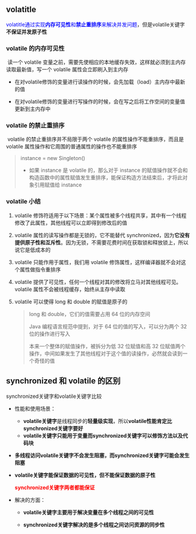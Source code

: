 ## volatitle

​		<font color=blue>volatitle通过实现**内存可见性**和**禁止重排序**来解决并发问题</font>，但是volatile关键字**不保证并发原子性**



### volatile 的内存可见性

​		读一个 volatile 变量之前，需要先使相应的本地缓存失效，这样就必须到主内存读取最新值，写一个 volatile 属性会立即刷入到主内存

- 在对volatile修饰的变量进行读操作的时候，会先加载（load）主内存中最新的值

- 在对volatile修饰的变量进行写操作的时候，会在写之后将工作空间的变量值更新到主内存中



### volatile 的禁止重排序

​		volatile 的禁止重排序并不局限于两个 volatile 的属性操作不能重排序，而且是 volatile 属性操作和它周围的普通属性的操作也不能重排序

> instance = new Singleton() 
>
> - 如果 instance 是 volatile 的，那么对于 instance 的赋值操作就不会和构造函数中的属性赋值发生重排序，能保证构造方法结束后，才将此对象引用赋值给 instance



### volatile 小结

1. volatile 修饰符适用于以下场景：某个属性被多个线程共享，其中有一个线程修改了此属性，其他线程可以立即得到修改后的值

2. volatile 属性的读写操作都是无锁的，它不能替代 synchronized，因为**它没有提供原子性和互斥性**。因为无锁，不需要花费时间在获取锁和释放锁上，所以说它是低成本的

3. volatile 只能作用于属性，我们用 volatile 修饰属性，这样编译器就不会对这个属性做指令重排序

4. volatile 提供了可见性，任何一个线程对其的修改将立马对其他线程可见。volatile 属性不会被线程缓存，始终从主存中读取

5. volatile 可以使得 long 和 double 的赋值是原子的

   > long 和 double，它们的值需要占用 64 位的内存空间
   >
   > Java 编程语言规范中提到，对于 64 位的值的写入，可以分为两个 32 位的操作进行写入
   >
   > 本来一个整体的赋值操作，被拆分为低 32 位赋值和高 32 位赋值两个操作，中间如果发生了其他线程对于这个值的读操作，必然就会读到一个奇怪的值



## synchronized 和 volatile 的区别

synchronized关键字和volatile关键字比较

- 性能和使用场景：

  - **volatile关键字**是线程同步的**轻量级实现**，所以**volatile性能肯定比synchronized关键字要好**
  - **volatile关键字只能用于变量而synchronized关键字可以修饰方法以及代码块**

- **多线程访问volatile关键字不会发生阻塞，而synchronized关键字可能会发生阻塞**

- **volatile关键字能保证数据的可见性，但不能保证数据的原子性**

  **<font color=red>synchronized关键字两者都能保证</font>**

- 解决的方面：

  - **volatile关键字主要用于解决变量在多个线程之间的可见性**

  - **synchronized关键字解决的是多个线程之间访问资源的同步性**

